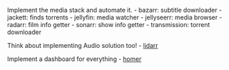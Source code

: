 Implement the media stack and automate it.
    - bazarr: subtitle downloader
    - jackett: finds torrents
    - jellyfin: media watcher
    - jellyseerr: media browser
    - radarr: film info getter
    - sonarr: show info getter
    - transmission: torrent downloader

Think about implementing Audio solution too!
    - [lidarr](https://hub.docker.com/r/linuxserver/lidarr)

Implement a dashboard for everything
    - [homer](https://hub.docker.com/r/b4bz/homer)